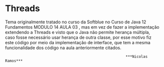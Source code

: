 # Threads


Tema originalmente tratado no curso da Softblue no Curso de Java 12 Fundamentos
MODULO 14 AULA 03 , mas em vez de fazer a implementação extendendo
a Threads e visto que o Java não permite herança múltipla, caso fosse necessário
usar herança de outra classe, por esse motivo fiz este código por meio da 
implementação de interface, que tem a mesma funcionalidade dos código na
aula anteriormente citados.

                                                           ***Nicolas Ramos***